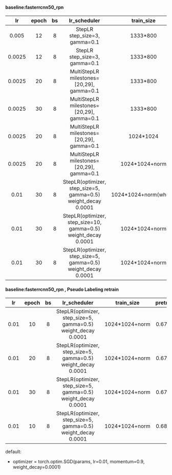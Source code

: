 #### baseline:fasterrcnn50_rpn
| lr | epoch | bs | lr_scheduler | train_size | precision |
| :----:| :----: | :----: | :----: | :----: | :----: |
| 0.005 | 12 | 8 |  StepLR step_size=3, gamma=0.1 | 1333*800 | 0.6354 |
| 0.0025 | 12 | 8 | StepLR step_size=3, gamma=0.1 |   1333*800 |0.6410 |
| 0.0025 | 20 | 8 | MultiStepLR milestones=[20,29], gamma=0.1 | 1333*800 | 0.6548 |
| 0.0025 | 30 | 8 | MultiStepLR milestones=[20,29], gamma=0.1 | 1333*800 | 0.6567 |
| 0.0025 | 20 | 8 | MultiStepLR milestones=[20,29], gamma=0.1 | 1024*1024 | 0.6595 |
| 0.0025 | 20 | 8 | MultiStepLR milestones=[20,29], gamma=0.1 | 1024*1024+norm | 0.6647 |
| 0.01 |30 | 8 | StepLR(optimizer, step_size=5, gamma=0.5) weight_decay 0.0001 |1024*1024+norm(wheat)|0.6390|
| 0.01 |30 | 8 | StepLR(optimizer, step_size=10, gamma=0.5) weight_decay 0.0001 |1024*1024+norm |0.6292|
| 0.01 |30 | 8 | StepLR(optimizer, step_size=5, gamma=0.5) weight_decay 0.0001 |1024*1024+norm |0.6704|

#### baseline:fasterrcnn50_rpn , Pseudo Labeling retrain
| lr | epoch | bs | lr_scheduler | train_size | pretrainmode |precision |
| :----:| :----: | :----: | :----: | :----: | :----: | :----: |
| 0.01 |10 | 8 | StepLR(optimizer, step_size=5, gamma=0.5) weight_decay 0.0001 |1024*1024+norm| 0.6704 mode |0.6753|
| 0.01 |20 | 8 | StepLR(optimizer, step_size=5, gamma=0.5) weight_decay 0.0001 |1024*1024+norm| 0.6704 mode |0.6821|
| 0.01 |30 | 8 | StepLR(optimizer, step_size=5, gamma=0.5) weight_decay 0.0001 |1024*1024+norm| 0.6704 mode |0.6843|
| 0.01 |10 | 8 | StepLR(optimizer, step_size=5, gamma=0.5) weight_decay 0.0001 |1024*1024+norm| 0.6843 mode |0.6711|
default:

* optimizer = torch.optim.SGD(params, lr=0.01, momentum=0.9, weight_decay=0.0001)
